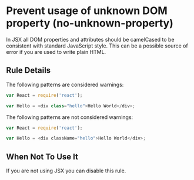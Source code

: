 # Prevent usage of unknown DOM property (no-unknown-property)

In JSX all DOM properties and attributes should be camelCased to be consistent with standard JavaScript style. This can be a possible source of error if you are used to write plain HTML.

## Rule Details

The following patterns are considered warnings:

```js
var React = require('react');

var Hello = <div class="hello">Hello World</div>;
```

The following patterns are not considered warnings:

```js
var React = require('react');

var Hello = <div className="hello">Hello World</div>;
```

## When Not To Use It

If you are not using JSX you can disable this rule.
